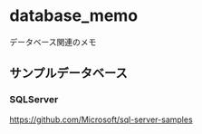 # database_memo
データベース関連のメモ

## サンプルデータベース

### SQLServer
https://github.com/Microsoft/sql-server-samples


